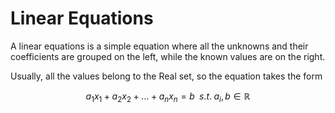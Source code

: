 # Linear Equations
A linear equations is a simple equation where all the unknowns and their coefficients are grouped on the left, while the known values are on the right.

Usually, all the values belong to the Real set, so the equation takes the form

$$ a_1 x_1 + a_2 x_2 + \dots + a_n x_n = b
\; \; s.t.\; a_i, b \in \mathbb{R} $$